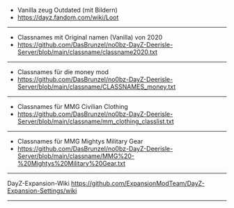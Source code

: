 - Vanilla zeug Outdated (mit Bildern)
- https://dayz.fandom.com/wiki/Loot

------------

- Classnames mit Original namen (Vanilla) von 2020
- https://github.com/DasBrunzel/no0bz-DayZ-Deerisle-Server/blob/main/classname/classname2020.txt

------------

- Classnames für die money mod
- https://github.com/DasBrunzel/no0bz-DayZ-Deerisle-Server/blob/main/classname/CLASSNAMES_money.txt

------------

- Classnames für MMG Civilian Clothing
- https://github.com/DasBrunzel/no0bz-DayZ-Deerisle-Server/blob/main/classname/mm_clothing_classlist.txt

------------

- Classnames für MMG Mightys Military Gear
- https://github.com/DasBrunzel/no0bz-DayZ-Deerisle-Server/blob/main/classname/MMG%20-%20Mightys%20Military%20Gear.txt

------------

DayZ-Expansion-Wiki
https://github.com/ExpansionModTeam/DayZ-Expansion-Settings/wiki

------------